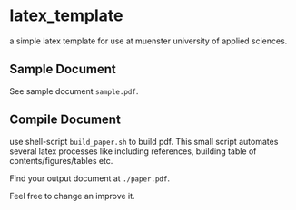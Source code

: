 latex_template
==============

a simple latex template for use at muenster university of applied sciences.

Sample Document
---------------

See sample document `sample.pdf`.

Compile Document
----------------

use shell-script `build_paper.sh` to build pdf. This small script automates several latex processes like including references, building table of contents/figures/tables etc. 

Find your output document at `./paper.pdf`.

Feel free to change an improve it.